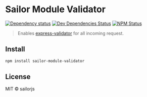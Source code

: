 # Sailor Module Validator

[![Dependency status](http://img.shields.io/david/sailorjs/sailor-module-validator.svg?style=flat)](https://david-dm.org/sailorjs/sailor-module-validator)
[![Dev Dependencies Status](http://img.shields.io/david/dev/sailorjs/sailor-module-validator.svg?style=flat)](https://david-dm.org/sailorjs/sailor-module-validator#info=devDependencies)
[![NPM Status](http://img.shields.io/npm/dm/sailor-module-validator.svg?style=flat)](https://www.npmjs.org/package/sailor-module-validator)

> Enables [express-validator](https://github.com/ctavan/express-validator) for all incoming request.

## Install

```bash
npm install sailor-module-validator
```

## License

MIT © sailorjs
